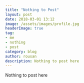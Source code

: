 ```yaml
---
title: "Nothing to Post"
layout: post
date: 2018-03-01 13:12
image: /assets/images/profile.jpg
headerImage: true
tag:
- me
- nothing
- post
category: blog
author: rousan
description: Nothing to post here
---
```


<!-- See the blog template from here: https://raw.githubusercontent.com/sergiokopplin/indigo/gh-pages/_posts/2015-02-24-markdown-extra-components.markdown -->

Nothing to post here